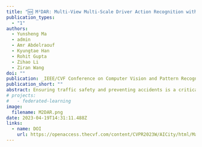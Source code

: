 ```yaml
---
title: "🆕 M²DAR: Multi-View Multi-Scale Driver Action Recognition with Vision Transformer"
publication_types:
  - "1"
authors:
  - Yunsheng Ma
  - admin
  - Amr Abdelraouf
  - Kyungtae Han
  - Rohit Gupta
  - Zihao Li
  - Ziran Wang
doi: ""
publication: _IEEE/CVF Conference on Computer Vision and Pattern Recognition (CVPR) Workshops_, 2023
publication_short: ""
abstract: Ensuring traffic safety and preventing accidents is a critical goal in daily driving, where the advancement of computer vision technologies can be leveraged to achieve this goal. In this paper, we present a multi-view, multi-scale framework for naturalistic driving action recognition and localization in untrimmed videos, namely M$^2$DAR, with a particular focus on detecting distracted driving behaviors. Our system features a weight-sharing, multi-scale Transformer-based action recognition network that learns robust hierarchical representations. Furthermore, we propose a new election algorithm consisting of aggregation, filtering, merging, and selection processes to refine the preliminary results from the action recognition module across multiple views. Extensive experiments conducted on the 7th AI City Challenge Track 3 dataset demonstrate the effectiveness of our approach, where we achieved an overlap score of 0.5921 on the A2 test set. Our source code is available at \url{https://github.com/PurdueDigitalTwin/M2DAR}. 
# projects:
#   - federated-learning
image:
  filename: M2DAR.png
date: 2023-04-19T14:31:11.488Z
links:
  - name: DOI
    url: https://openaccess.thecvf.com/content/CVPR2023W/AICity/html/Ma_M2DAR_Multi-View_Multi-Scale_Driver_Action_Recognition_With_Vision_Transformer_CVPRW_2023_paper.html
---
```

